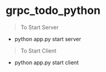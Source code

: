 # grpc_todo_python

> To Start Server
- python app.py start server

> To Start Client
- python app.py start client
